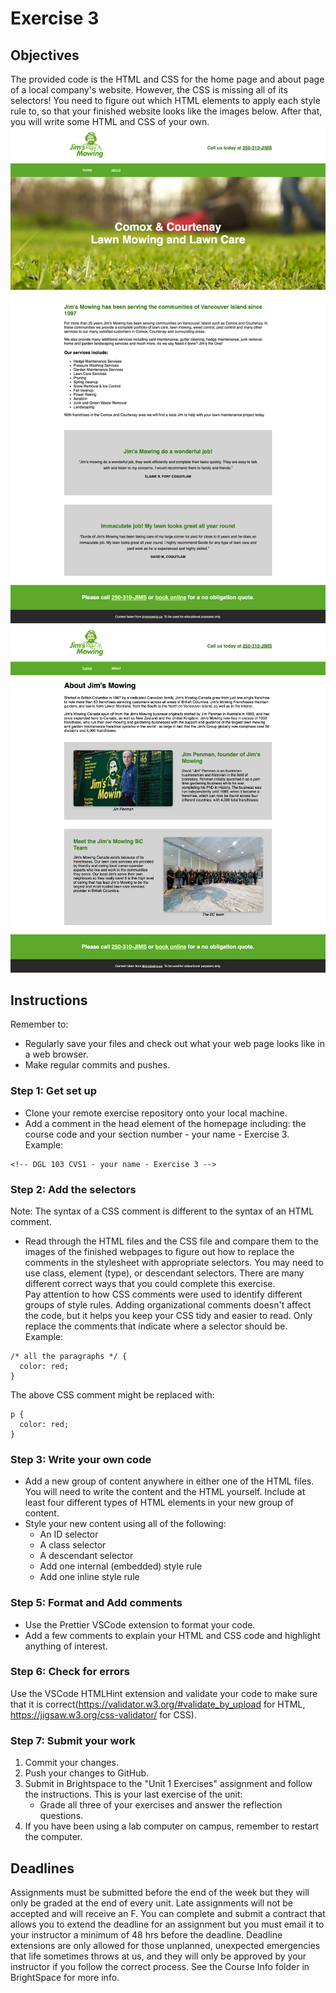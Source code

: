 # Exercise 3

## Objectives
The provided code is the HTML and CSS for the home page and about page of a local company's website. However, the CSS is missing all of its selectors! You need to figure out which HTML elements to apply each style rule to, so that your finished website looks like the images below. After that, you will write some HTML and CSS of your own.
![Image of homepage](images/finished-homepage.png)
![Image of homepage](images/finished-about.png)

## Instructions
Remember to:
* Regularly save your files and check out what your web page looks like in a web browser.
* Make regular commits and pushes.
### Step 1: Get set up
* Clone your remote exercise repository onto your local machine.
* Add a comment in the head element of the homepage including: the course code and your section number - your name - Exercise 3. Example:
```
<!-- DGL 103 CVS1 - your name - Exercise 3 -->
```
### Step 2: Add the selectors
Note: The syntax of a CSS comment is different to the syntax of an HTML comment.
* Read through the HTML files and the CSS file and compare them to the images of the finished webpages to figure out how to replace the comments in the stylesheet with appropriate selectors. You may need to use class, element (type), or descendant selectors. There are many different correct ways that you could complete this exercise.<br>
Pay attention to how CSS comments were used to identify different groups of style rules. Adding organizational comments doesn't affect the code, but it helps you keep your CSS tidy and easier to read. Only replace the comments that indicate where a selector should be. Example: 
```
/* all the paragraphs */ {
  color: red;
}
```
The above CSS comment might be replaced with:
```
p {
  color: red;
}
```
### Step 3: Write your own code
* Add a new group of content anywhere in either one of the HTML files. You will need to write the content and the HTML yourself. Include at least four different types of HTML elements in your new group of content.
* Style your new content using all of the following:
    * An ID selector
    * A class selector
    * A descendant selector
    * Add one internal (embedded) style rule
    * Add one inline style rule

### Step 5: Format and Add comments 
* Use the Prettier VSCode extension to format your code.
* Add a few comments to explain your HTML and CSS code and highlight anything of interest.

### Step 6: Check for errors
Use the VSCode HTMLHint extension and validate your code to make sure that it is correct(https://validator.w3.org/#validate_by_upload for HTML, https://jigsaw.w3.org/css-validator/ for CSS).

### Step 7: Submit your work
1. Commit your changes.
2. Push your changes to GitHub. 
3. Submit in Brightspace to the "Unit 1 Exercises" assignment and follow the instructions. This is your last exercise of the unit:
    * Grade all three of your exercises and answer the reflection questions.
4. If you have been using a lab computer on campus, remember to restart the computer.

## Deadlines
Assignments must be submitted before the end of the week but they will only be graded at the end of every unit. Late assignments will not be accepted and will receive an F. You can complete and submit a contract that allows you to extend the deadline for an assignment but you must email it to your instructor a minimum of 48 hrs before the deadline. Deadline extensions are only allowed for those unplanned, unexpected emergencies that life sometimes throws at us, and they will only be approved by your instructor if you follow the correct process. See the Course Info folder in BrightSpace for more info.